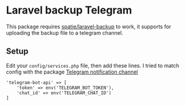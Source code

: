 # Laravel backup Telegram

This package requires [spatie/laravel-backup](https://github.com/spatie/laravel-backup) to work, it supports for uploading the backup file to a telegram channel.

## Setup

Edit your `config/services.php` file, then add these lines. I tried to match config with the package [Telegram notification channel](https://github.com/laravel-notification-channels/telegram)
```
'telegram-bot-api' => [
    'token' => env('TELEGRAM_BOT_TOKEN'),
    'chat_id' => env('TELEGRAM_CHAT_ID')
]
```
